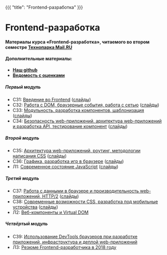 {{{
	"title": "Frontend-разработка"
}}}

# Frontend-разработка

#### __Материалы курса «Frontend-разработка», читаемого во втором семестре [Технопарка Mail.RU](https://park.mail.ru/blog/view/12/)__

#### Дополнительные материалы:

- __[Наш github](https://github.com/frontend-park-mail-ru)__
- __[Ведомость с оценками](https://goo.gl/muptWT)__


##### Первый модуль

- СЗ1: [Введение во Frontend](/module/1/lesson/1) ([слайды](/slides/s1))
- СЗ2: [Работа с DOM, браузерные события, работа с сетью](/module/1/lesson/2) ([слайды](/slides/s2))
- СЗ3: [Модульность, разработка компонентов, шаблонизация](/module/1/lesson/3) ([слайды](/slides/s3))
- СЗ4: [Безопасность web-приложений, архитектура web-приложений и разработка API, тестирование компонент](/module/1/lesson/4) ([слайды](/slides/s4))
  
##### Второй модуль

- СЗ5: [Архитектура web-приложений, роутинг, методологии написания CSS](/module/2/lesson/1) ([слайды](/slides/s5))
- СЗ6: [Графика, разработка игр в браузере](/module/2/lesson/2) ([слайды](/slides/s6))
- Л1: [Современное состояние JavaScript](/module/2/lesson/3) ([слайды](/slides/s7))
  
##### Третий модуль

- СЗ7: [Работа с данными в браузере и производительность web-приложений, HTTP/2](/module/3/lesson/1) ([слайды](/slides/s8))
- СЗ8: [Современные возможности CSS, разработка под мобильные устройства](/module/3/lesson/2) ([слайды](/slides/s9))
- Л2: [Веб-компоненты и Virtual DOM](/module/3/lesson/3)
  
##### Четвёртый модуль

- СЗ9: [Использование DevTools браузеров при разработке приложений, инфраструктура и деплой web-приложений](/module/4/lesson/1)
- Л3: [Резюме Frontend-разработчика в 2018 году](/module/4/lesson/2)

